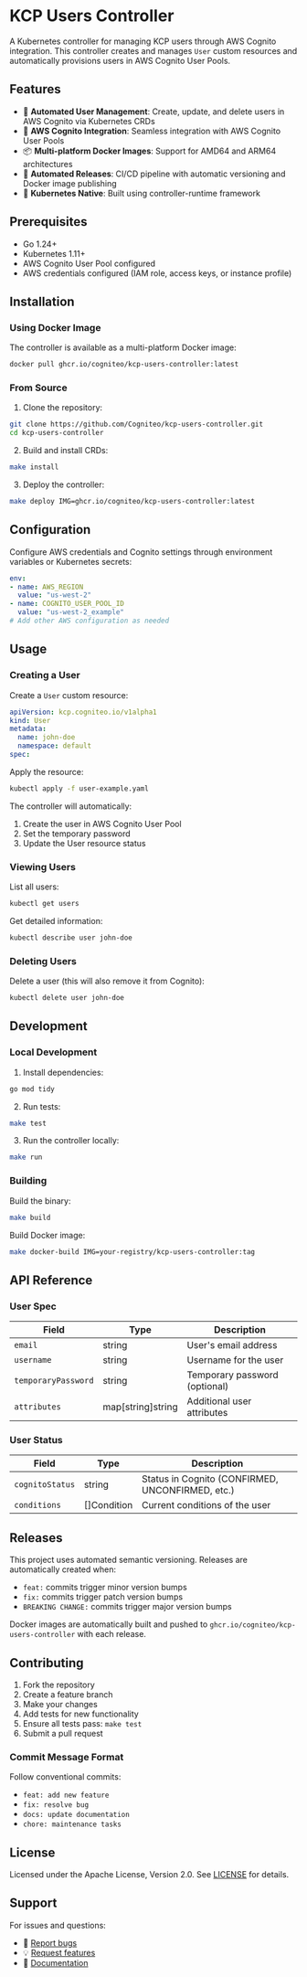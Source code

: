 # KCP Users Controller

A Kubernetes controller for managing KCP users through AWS Cognito integration. This controller creates and manages `User` custom resources and automatically provisions users in AWS Cognito User Pools.

## Features

- 🚀 **Automated User Management**: Create, update, and delete users in AWS Cognito via Kubernetes CRDs
- 🔐 **AWS Cognito Integration**: Seamless integration with AWS Cognito User Pools
- 📦 **Multi-platform Docker Images**: Support for AMD64 and ARM64 architectures
- 🤖 **Automated Releases**: CI/CD pipeline with automatic versioning and Docker image publishing
- 🔧 **Kubernetes Native**: Built using controller-runtime framework

## Prerequisites

- Go 1.24+
- Kubernetes 1.11+
- AWS Cognito User Pool configured
- AWS credentials configured (IAM role, access keys, or instance profile)

## Installation

### Using Docker Image

The controller is available as a multi-platform Docker image:

```bash
docker pull ghcr.io/cogniteo/kcp-users-controller:latest
```

### From Source

1. Clone the repository:
```bash
git clone https://github.com/Cogniteo/kcp-users-controller.git
cd kcp-users-controller
```

2. Build and install CRDs:
```bash
make install
```

3. Deploy the controller:
```bash
make deploy IMG=ghcr.io/cogniteo/kcp-users-controller:latest
```

## Configuration

Configure AWS credentials and Cognito settings through environment variables or Kubernetes secrets:

```yaml
env:
- name: AWS_REGION
  value: "us-west-2"
- name: COGNITO_USER_POOL_ID
  value: "us-west-2_example"
# Add other AWS configuration as needed
```

## Usage

### Creating a User

Create a `User` custom resource:

```yaml
apiVersion: kcp.cogniteo.io/v1alpha1
kind: User
metadata:
  name: john-doe
  namespace: default
spec:
```

Apply the resource:
```bash
kubectl apply -f user-example.yaml
```

The controller will automatically:
1. Create the user in AWS Cognito User Pool
2. Set the temporary password
3. Update the User resource status

### Viewing Users

List all users:
```bash
kubectl get users
```

Get detailed information:
```bash
kubectl describe user john-doe
```

### Deleting Users

Delete a user (this will also remove it from Cognito):
```bash
kubectl delete user john-doe
```

## Development

### Local Development

1. Install dependencies:
```bash
go mod tidy
```

2. Run tests:
```bash
make test
```

3. Run the controller locally:
```bash
make run
```

### Building

Build the binary:
```bash
make build
```

Build Docker image:
```bash
make docker-build IMG=your-registry/kcp-users-controller:tag
```

## API Reference

### User Spec

| Field | Type | Description |
|-------|------|-------------|
| `email` | string | User's email address |
| `username` | string | Username for the user |
| `temporaryPassword` | string | Temporary password (optional) |
| `attributes` | map[string]string | Additional user attributes |

### User Status

| Field | Type | Description |
|-------|------|-------------|
| `cognitoStatus` | string | Status in Cognito (CONFIRMED, UNCONFIRMED, etc.) |
| `conditions` | []Condition | Current conditions of the user |

## Releases

This project uses automated semantic versioning. Releases are automatically created when:
- `feat:` commits trigger minor version bumps
- `fix:` commits trigger patch version bumps
- `BREAKING CHANGE:` commits trigger major version bumps

Docker images are automatically built and pushed to `ghcr.io/cogniteo/kcp-users-controller` with each release.

## Contributing

1. Fork the repository
2. Create a feature branch
3. Make your changes
4. Add tests for new functionality
5. Ensure all tests pass: `make test`
6. Submit a pull request

### Commit Message Format

Follow conventional commits:
- `feat: add new feature`
- `fix: resolve bug`
- `docs: update documentation`
- `chore: maintenance tasks`

## License

Licensed under the Apache License, Version 2.0. See [LICENSE](LICENSE) for details.

## Support

For issues and questions:
- 🐛 [Report bugs](https://github.com/Cogniteo/kcp-users-controller/issues)
- 💡 [Request features](https://github.com/Cogniteo/kcp-users-controller/issues)
- 📖 [Documentation](https://github.com/Cogniteo/kcp-users-controller/wiki)